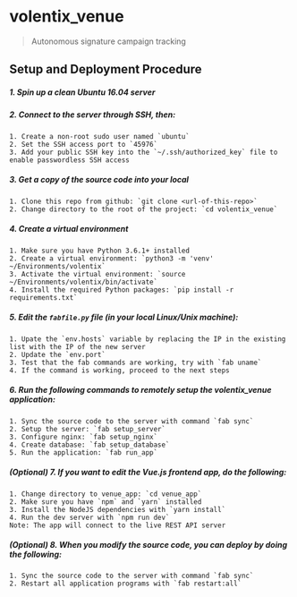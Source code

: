 # volentix_venue

> Autonomous signature campaign tracking

## Setup and Deployment Procedure

##### *1. Spin up a clean Ubuntu 16.04 server*
##### *2. Connect to the server through SSH, then:*
    1. Create a non-root sudo user named `ubuntu`
    2. Set the SSH access port to `45976`
    3. Add your public SSH key into the `~/.ssh/authorized_key` file to enable passwordless SSH access
##### *3. Get a copy of the source code into your local*
    1. Clone this repo from github: `git clone <url-of-this-repo>`
    2. Change directory to the root of the project: `cd volentix_venue`
##### *4. Create a virtual environment*
    1. Make sure you have Python 3.6.1+ installed
    2. Create a virtual environment: `python3 -m 'venv' ~/Environments/volentix`
    3. Activate the virtual environment: `source ~/Environments/volentix/bin/activate`
    4. Install the required Python packages: `pip install -r requirements.txt`
##### *5. Edit the `fabfile.py` file (in your local Linux/Unix machine):*
    1. Upate the `env.hosts` variable by replacing the IP in the existing list with the IP of the new server
    2. Update the `env.port`
    3. Test that the fab commands are working, try with `fab uname`
    4. If the command is working, proceed to the next steps
##### *6. Run the following commands to remotely setup the volentix_venue application:*
    1. Sync the source code to the server with command `fab sync`
    2. Setup the server: `fab setup_server`
    3. Configure nginx: `fab setup_nginx`
    4. Create database: `fab setup_database`
    5. Run the application: `fab run_app`
##### (Optional) *7. If you want to edit the Vue.js frontend app, do the following:*
    1. Change directory to venue_app: `cd venue_app`
    2. Make sure you have `npm` and `yarn` installed
    3. Install the NodeJS dependencies with `yarn install`
    4. Run the dev server with `npm run dev`
    Note: The app will connect to the live REST API server
##### (Optional) *8. When you modify the source code, you can deploy by doing the following:*
    1. Sync the source code to the server with command `fab sync`
    2. Restart all application programs with `fab restart:all`